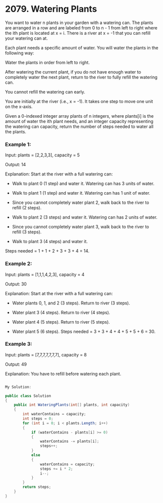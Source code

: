 # 2079. Watering Plants
You want to water n plants in your garden with a watering can. The plants are arranged in a row and are labeled from 0 to n - 1 from left to right where the ith plant is located at x = i. There is a river at x = -1 that you can refill your watering can at.

Each plant needs a specific amount of water. You will water the plants in the following way:

Water the plants in order from left to right.

After watering the current plant, if you do not have enough water to completely water the next plant, return to the river to fully refill the watering can.

You cannot refill the watering can early.

You are initially at the river (i.e., x = -1). It takes one step to move one unit on the x-axis.

Given a 0-indexed integer array plants of n integers, where plants[i] is the amount of water the ith plant needs, and an integer capacity representing the watering can capacity, return the number of steps needed to water all the plants.

 

### Example 1:

Input: plants = [2,2,3,3], capacity = 5

Output: 14

Explanation: Start at the river with a full watering can:

- Walk to plant 0 (1 step) and water it. Watering can has 3 units of water.
  
- Walk to plant 1 (1 step) and water it. Watering can has 1 unit of water.
  
- Since you cannot completely water plant 2, walk back to the river to refill (2 steps).
  
- Walk to plant 2 (3 steps) and water it. Watering can has 2 units of water.
  
- Since you cannot completely water plant 3, walk back to the river to refill (3 steps).
  
- Walk to plant 3 (4 steps) and water it.

Steps needed = 1 + 1 + 2 + 3 + 3 + 4 = 14.
### Example 2:

Input: plants = [1,1,1,4,2,3], capacity = 4

Output: 30

Explanation: Start at the river with a full watering can:

- Water plants 0, 1, and 2 (3 steps). Return to river (3 steps).
  
- Water plant 3 (4 steps). Return to river (4 steps).
  
- Water plant 4 (5 steps). Return to river (5 steps).
  
- Water plant 5 (6 steps).
Steps needed = 3 + 3 + 4 + 4 + 5 + 5 + 6 = 30.
### Example 3:

Input: plants = [7,7,7,7,7,7,7], capacity = 8

Output: 49

Explanation: You have to refill before watering each plant.


```csharp

My Solution:

public class Solution
{
    public int WateringPlants(int[] plants, int capacity)
    {
        int waterContains = capacity;
        int steps = 0;
        for (int i = 0; i < plants.Length; i++)
        {
            if (waterContains - plants[i] >= 0)
            {
                waterContains -= plants[i];
                steps++;
            }
            else
            {
                waterContains = capacity;
                steps += i * 2;
                i--;
            }
        }
        return steps;
    }
}

```
